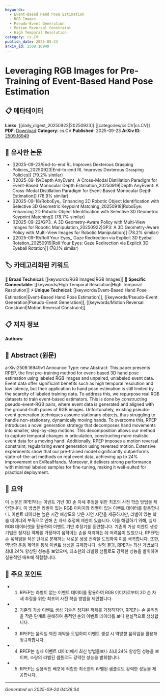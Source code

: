 ```yaml
---
keywords:
  - Event-Based Hand Pose Estimation
  - RGB Images
  - Pseudo-Event Generation
  - Motion Reversal Constraint
  - High Temporal Resolution
category: cs.CV
publish_date: 2025-09-23
arxiv_id: 2509.16949
---
```


<!-- KEYWORD_LINKING_METADATA:
{
  "processed_timestamp": "2025-09-24T04:39:34.814330",
  "vocabulary_version": "1.0",
  "selected_keywords": [
    "Event-Based Hand Pose Estimation",
    "RGB Images",
    "Pseudo-Event Generation",
    "Motion Reversal Constraint",
    "High Temporal Resolution"
  ],
  "rejected_keywords": [],
  "similarity_scores": {
    "Event-Based Hand Pose Estimation": 0.78,
    "RGB Images": 0.7,
    "Pseudo-Event Generation": 0.75,
    "Motion Reversal Constraint": 0.77,
    "High Temporal Resolution": 0.72
  },
  "extraction_method": "AI_prompt_based",
  "budget_applied": true,
  "candidates_json": {
    "candidates": [
      {
        "surface": "Event-Based Hand Pose Estimation",
        "canonical": "Event-Based Hand Pose Estimation",
        "aliases": [
          "Event-Based Pose Estimation"
        ],
        "category": "unique_technical",
        "rationale": "This is a novel approach specific to the paper, providing a unique angle for linking event data with hand pose estimation.",
        "novelty_score": 0.85,
        "connectivity_score": 0.65,
        "specificity_score": 0.88,
        "link_intent_score": 0.78
      },
      {
        "surface": "RGB Images",
        "canonical": "RGB Images",
        "aliases": [
          "RGB Data"
        ],
        "category": "broad_technical",
        "rationale": "RGB images are a fundamental component in the paper's methodology, linking traditional vision data with event-based techniques.",
        "novelty_score": 0.45,
        "connectivity_score": 0.72,
        "specificity_score": 0.6,
        "link_intent_score": 0.7
      },
      {
        "surface": "Pseudo-Event Generation",
        "canonical": "Pseudo-Event Generation",
        "aliases": [
          "Synthetic Event Data"
        ],
        "category": "unique_technical",
        "rationale": "This technique is central to the paper's innovation, enabling the use of RGB datasets for event-based training.",
        "novelty_score": 0.78,
        "connectivity_score": 0.68,
        "specificity_score": 0.82,
        "link_intent_score": 0.75
      },
      {
        "surface": "Motion Reversal Constraint",
        "canonical": "Motion Reversal Constraint",
        "aliases": [
          "Reversed Motion Regularization"
        ],
        "category": "unique_technical",
        "rationale": "This constraint is a novel contribution that enhances the realism of generated event data, crucial for the paper's methodology.",
        "novelty_score": 0.83,
        "connectivity_score": 0.6,
        "specificity_score": 0.85,
        "link_intent_score": 0.77
      },
      {
        "surface": "Temporal Resolution",
        "canonical": "High Temporal Resolution",
        "aliases": [
          "Temporal Precision"
        ],
        "category": "specific_connectable",
        "rationale": "High temporal resolution is a key advantage of event data, connecting it to broader discussions in event-based sensing.",
        "novelty_score": 0.5,
        "connectivity_score": 0.75,
        "specificity_score": 0.7,
        "link_intent_score": 0.72
      }
    ],
    "ban_list_suggestions": [
      "method",
      "experiment",
      "performance"
    ]
  },
  "decisions": [
    {
      "candidate_surface": "Event-Based Hand Pose Estimation",
      "resolved_canonical": "Event-Based Hand Pose Estimation",
      "decision": "linked",
      "scores": {
        "novelty": 0.85,
        "connectivity": 0.65,
        "specificity": 0.88,
        "link_intent": 0.78
      }
    },
    {
      "candidate_surface": "RGB Images",
      "resolved_canonical": "RGB Images",
      "decision": "linked",
      "scores": {
        "novelty": 0.45,
        "connectivity": 0.72,
        "specificity": 0.6,
        "link_intent": 0.7
      }
    },
    {
      "candidate_surface": "Pseudo-Event Generation",
      "resolved_canonical": "Pseudo-Event Generation",
      "decision": "linked",
      "scores": {
        "novelty": 0.78,
        "connectivity": 0.68,
        "specificity": 0.82,
        "link_intent": 0.75
      }
    },
    {
      "candidate_surface": "Motion Reversal Constraint",
      "resolved_canonical": "Motion Reversal Constraint",
      "decision": "linked",
      "scores": {
        "novelty": 0.83,
        "connectivity": 0.6,
        "specificity": 0.85,
        "link_intent": 0.77
      }
    },
    {
      "candidate_surface": "Temporal Resolution",
      "resolved_canonical": "High Temporal Resolution",
      "decision": "linked",
      "scores": {
        "novelty": 0.5,
        "connectivity": 0.75,
        "specificity": 0.7,
        "link_intent": 0.72
      }
    }
  ]
}
-->

# Leveraging RGB Images for Pre-Training of Event-Based Hand Pose Estimation

## 📋 메타데이터

**Links**: [[daily_digest_20250923|20250923]] [[categories/cs.CV|cs.CV]]
**PDF**: [Download](https://arxiv.org/pdf/2509.16949.pdf)
**Category**: cs.CV
**Published**: 2025-09-23
**ArXiv ID**: [2509.16949](https://arxiv.org/abs/2509.16949)

## 🔗 유사한 논문
- [[2025-09-23/End-to-end RL Improves Dexterous Grasping Policies_20250923|End-to-end RL Improves Dexterous Grasping Policies]] (79.2% similar)
- [[2025-09-19/Depth AnyEvent_ A Cross-Modal Distillation Paradigm for Event-Based Monocular Depth Estimation_20250919|Depth AnyEvent: A Cross-Modal Distillation Paradigm for Event-Based Monocular Depth Estimation]] (78.9% similar)
- [[2025-09-18/RoboEye_ Enhancing 2D Robotic Object Identification with Selective 3D Geometric Keypoint Matching_20250918|RoboEye: Enhancing 2D Robotic Object Identification with Selective 3D Geometric Keypoint Matching]] (78.7% similar)
- [[2025-09-22/GP3_ A 3D Geometry-Aware Policy with Multi-View Images for Robotic Manipulation_20250922|GP3: A 3D Geometry-Aware Policy with Multi-View Images for Robotic Manipulation]] (78.2% similar)
- [[2025-09-19/Roll Your Eyes_ Gaze Redirection via Explicit 3D Eyeball Rotation_20250919|Roll Your Eyes: Gaze Redirection via Explicit 3D Eyeball Rotation]] (78.1% similar)

## 🏷️ 카테고리화된 키워드
**🧠 Broad Technical**: [[keywords/RGB Images|RGB Images]]
**🔗 Specific Connectable**: [[keywords/High Temporal Resolution|High Temporal Resolution]]
**⚡ Unique Technical**: [[keywords/Event-Based Hand Pose Estimation|Event-Based Hand Pose Estimation]], [[keywords/Pseudo-Event Generation|Pseudo-Event Generation]], [[keywords/Motion Reversal Constraint|Motion Reversal Constraint]]

## 📋 저자 정보

**Authors:** 

## 📄 Abstract (원문)

arXiv:2509.16949v1 Announce Type: new 
Abstract: This paper presents RPEP, the first pre-training method for event-based 3D hand pose estimation using labeled RGB images and unpaired, unlabeled event data. Event data offer significant benefits such as high temporal resolution and low latency, but their application to hand pose estimation is still limited by the scarcity of labeled training data. To address this, we repurpose real RGB datasets to train event-based estimators. This is done by constructing pseudo-event-RGB pairs, where event data is generated and aligned with the ground-truth poses of RGB images. Unfortunately, existing pseudo-event generation techniques assume stationary objects, thus struggling to handle non-stationary, dynamically moving hands. To overcome this, RPEP introduces a novel generation strategy that decomposes hand movements into smaller, step-by-step motions. This decomposition allows our method to capture temporal changes in articulation, constructing more realistic event data for a moving hand. Additionally, RPEP imposes a motion reversal constraint, regularizing event generation using reversed motion. Extensive experiments show that our pre-trained model significantly outperforms state-of-the-art methods on real event data, achieving up to 24% improvement on EvRealHands. Moreover, it delivers strong performance with minimal labeled samples for fine-tuning, making it well-suited for practical deployment.

## 📝 요약

이 논문은 RPEP라는 이벤트 기반 3D 손 자세 추정을 위한 최초의 사전 학습 방법을 제안합니다. 이 방법은 라벨이 있는 RGB 이미지와 라벨이 없는 이벤트 데이터를 활용합니다. 이벤트 데이터는 높은 시간 해상도와 낮은 지연 시간을 제공하지만, 라벨이 있는 학습 데이터의 부족으로 인해 손 자세 추정에 제한이 있습니다. 이를 해결하기 위해, 실제 RGB 데이터셋을 활용하여 이벤트 기반 추정기를 훈련합니다. 기존의 가상 이벤트 생성 기법은 정지된 객체를 가정하여 움직이는 손을 처리하는 데 어려움이 있었으나, RPEP는 손 움직임을 작은 단계로 분해하는 새로운 생성 전략을 도입하여 이를 극복합니다. 또한, 역방향 운동 제약을 통해 이벤트 생성을 규제합니다. 실험 결과, RPEP는 최신 기법보다 최대 24% 향상된 성능을 보였으며, 최소한의 라벨링 샘플로도 강력한 성능을 발휘하여 실용적인 배포에 적합합니다.

## 🎯 주요 포인트

- 1. RPEP는 라벨이 없는 이벤트 데이터를 활용하여 RGB 이미지로부터 3D 손 자세 추정을 위한 최초의 사전 학습 방법을 제안합니다.
- 2. 기존의 가상 이벤트 생성 기술은 정지된 객체를 가정하지만, RPEP는 손 움직임을 작은 단계로 분해하여 동적인 손의 이벤트 데이터를 보다 현실적으로 생성합니다.
- 3. RPEP는 움직임 역전 제약을 도입하여 이벤트 생성 시 역방향 움직임을 활용해 정규화합니다.
- 4. RPEP는 실제 이벤트 데이터에서 최신 방법들보다 최대 24% 향상된 성능을 보이며, 소량의 라벨된 샘플로도 강력한 성능을 발휘합니다.
- 5. RPEP는 실용적인 배포에 적합한 최소한의 라벨된 샘플로도 강력한 성능을 제공합니다.


---

*Generated on 2025-09-24 04:39:34*